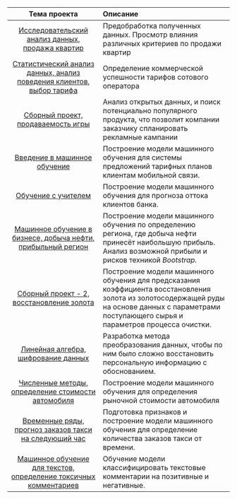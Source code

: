 | Тема проекта | Описание | 
| :----------------------: | :--------------------------------- | 
| [Исследовательский анализ данных, продажа квартир](https://github.com/mmrkl/-projects/blob/main/property.ipynb) | Предобработка полученных данных. Просмотр влияния различных критериев по продажи квартир|
| [Статистический анализ данных, анализ поведения клиентов, выбор тарифа](https://github.com/mmrkl/-projects/blob/main/statistic.ipynb) | Определение коммерческой успешности тарифов сотового оператора | 
| [Сборный проект, продаваемость игры](https://github.com/mmrkl/-projects/blob/main/pattern_of_a_successful_game.ipynb) | Анализ открытых данных, и поиск потенциально популярного продукта, что позволит компании заказчику спланировать рекламные кампании |
| [Введение в машинное обучение](https://github.com/mmrkl/-projects/blob/main/tariff_recommendation.ipynb) | Построение модели машинного обучения для системы предложений тарифных планов клиентам мобильной связи. | 
| [Обучение с учителем](https://github.com/mmrkl/-projects/blob/main/client_prediction.ipynb) | Построение модели машинного обучения для прогноза оттока клиентов банка.| 
| [Машинное обучение в бизнесе, добыча нефти, прибыльный регион](https://github.com/mmrkl/-projects/blob/main/oil_place_prediction.ipynb) | Построение модели машинного обучения по определению региона, где добыча нефти принесёт наибольшую прибыль. Анализ возможной прибыли и рисков техникой *Bootstrap.* |
| [Сборный проект - 2, восстановление золота](https://github.com/mmrkl/-projects/blob/main/gold_recovery.ipynb) | Построение модели машинного обучения для предсказания коэффициента восстановления золота из золотосодержащей руды на основе данных с параметрами поступающего сырья и параметров процесса очистки. | 
| [Линейная алгебра, шифрование данных](https://github.com/mmrkl/-projects/blob/main/data_protection.ipynb) | Разработка метода преобразования данных, чтобы по ним было сложно восстановить персональную информацию с обоснованием. | 
| [Численные методы, определение стоимости автомобиля](https://github.com/mmrkl/-projects/blob/main/cars_value.ipynb) | Построение модели машинного обучения для определения рыночной стоимости автомобиля |  
| [Временные ряды, прогноз заказов такси на следующий час](https://github.com/mmrkl/-projects/blob/main/taxi_time.ipynb) | Подготовка признаков и построение модели машинного обучения для определение количества заказов такси от времени. |
| [Машинное обучение для текстов, определение токсичных комментариев](https://github.com/mmrkl/-projects/blob/main/text_toxic.ipynb) | Обучение модели классифицировать текстовые комментарии на позитивные и негативные.|
